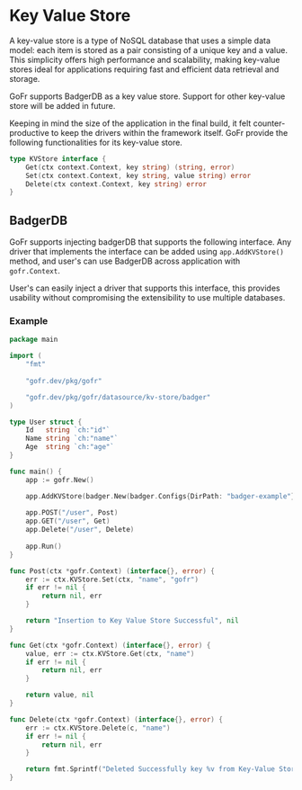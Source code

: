 # Key Value Store
A key-value store is a type of NoSQL database that uses a simple data model: each item is stored as a pair consisting of a unique key and a value. This simplicity offers high performance and scalability, making key-value stores ideal for applications requiring fast and efficient data retrieval and storage.

GoFr supports BadgerDB as a key value store. Support for other key-value store will be added in future.

Keeping in mind the size of the application in the final build, it felt counter-productive to keep the drivers within
the framework itself. GoFr provide the following functionalities for its key-value store.

```go
type KVStore interface {
    Get(ctx context.Context, key string) (string, error)
    Set(ctx context.Context, key string, value string) error
    Delete(ctx context.Context, key string) error
}
```

## BadgerDB
GoFr supports injecting badgerDB that supports the following interface. Any driver that implements the interface can be added
using `app.AddKVStore()` method, and user's can use BadgerDB across application with `gofr.Context`.

User's can easily inject a driver that supports this interface, this provides usability without
compromising the extensibility to use multiple databases.
### Example
```go
package main

import (
	"fmt"
	
    "gofr.dev/pkg/gofr"

    "gofr.dev/pkg/gofr/datasource/kv-store/badger"
)

type User struct {
    Id   string `ch:"id"`
    Name string `ch:"name"`
    Age  string `ch:"age"`
}

func main() {
    app := gofr.New()

	app.AddKVStore(badger.New(badger.Configs{DirPath: "badger-example"}))
    
    app.POST("/user", Post)
    app.GET("/user", Get)
	app.Delete("/user", Delete)
    
    app.Run()
}

func Post(ctx *gofr.Context) (interface{}, error) {
	err := ctx.KVStore.Set(ctx, "name", "gofr")
	if err != nil {
		return nil, err
	}

	return "Insertion to Key Value Store Successful", nil
}

func Get(ctx *gofr.Context) (interface{}, error) {
	value, err := ctx.KVStore.Get(ctx, "name")
	if err != nil {
		return nil, err
	}

	return value, nil
}

func Delete(ctx *gofr.Context) (interface{}, error) {
	err := ctx.KVStore.Delete(c, "name")
	if err != nil {
		return nil, err
	}

	return fmt.Sprintf("Deleted Successfully key %v from Key-Value Store", "name"), nil
}
```
